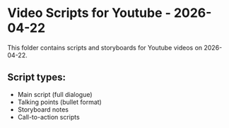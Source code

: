 # Video Scripts for Youtube - 2026-04-22

This folder contains scripts and storyboards for Youtube videos on 2026-04-22.

## Script types:
- Main script (full dialogue)
- Talking points (bullet format)
- Storyboard notes
- Call-to-action scripts
